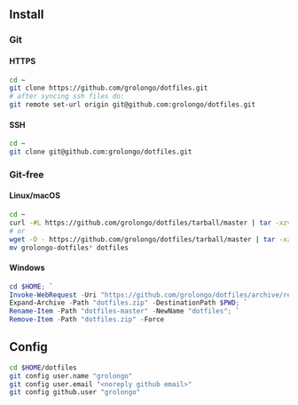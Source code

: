 ## Install

### Git

#### HTTPS
```bash
cd ~
git clone https://github.com/grolongo/dotfiles.git
# after syncing ssh files do:
git remote set-url origin git@github.com:grolongo/dotfiles.git
```

#### SSH
```bash
cd ~
git clone git@github.com:grolongo/dotfiles.git
```

### Git-free

#### Linux/macOS
```bash
cd ~
curl -#L https://github.com/grolongo/dotfiles/tarball/master | tar -xzv
# or
wget -O - https://github.com/grolongo/dotfiles/tarball/master | tar -xzv
mv grolongo-dotfiles* dotfiles
```

#### Windows
```powershell
cd $HOME; `
Invoke-WebRequest -Uri "https://github.com/grolongo/dotfiles/archive/refs/heads/master.zip" -OutFile dotfiles.zip; `
Expand-Archive -Path "dotfiles.zip" -DestinationPath $PWD; `
Rename-Item -Path "dotfiles-master" -NewName "dotfiles"; `
Remove-Item -Path "dotfiles.zip" -Force
```

## Config

```bash
cd $HOME/dotfiles
git config user.name "grolongo"
git config user.email "<noreply github email>"
git config github.user "grolongo"
```
